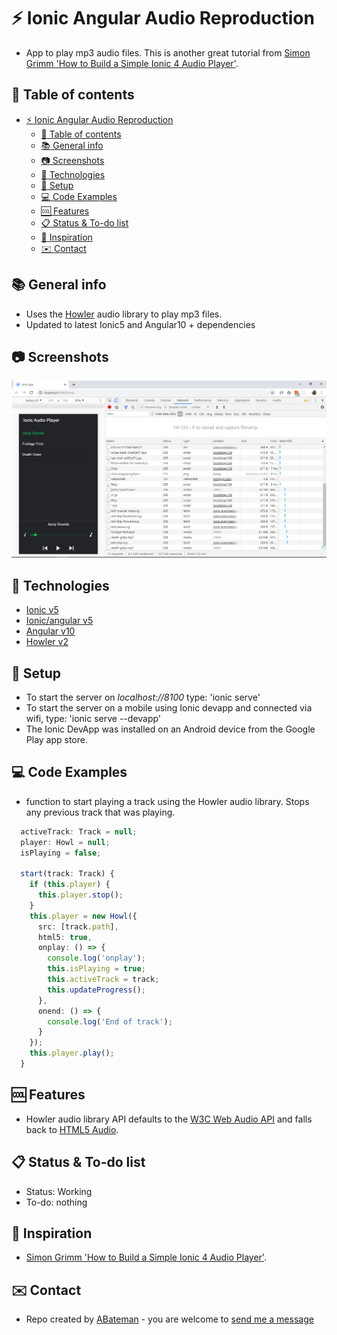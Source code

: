 # :zap: Ionic Angular Audio Reproduction

* App to play mp3 audio files. This is another great tutorial from [Simon Grimm 'How to Build a Simple Ionic 4 Audio Player'](https://www.youtube.com/watch?v=d_rKawKDq58).

## :page_facing_up: Table of contents

* [:zap: Ionic Angular Audio Reproduction](#zap-ionic-angular-audio-reproduction)
  * [:page_facing_up: Table of contents](#page_facing_up-table-of-contents)
  * [:books: General info](#books-general-info)
  * [:camera: Screenshots](#camera-screenshots)
  * [:signal_strength: Technologies](#signal_strength-technologies)
  * [:floppy_disk: Setup](#floppy_disk-setup)
  * [:computer: Code Examples](#computer-code-examples)
  * [:cool: Features](#cool-features)
  * [:clipboard: Status & To-do list](#clipboard-status--to-do-list)
  * [:clap: Inspiration](#clap-inspiration)
  * [:envelope: Contact](#envelope-contact)

## :books: General info

* Uses the [Howler](https://www.npmjs.com/package/howler) audio library to play mp3 files.
* Updated to latest Ionic5 and Angular10 + dependencies

## :camera: Screenshots

![screenshot](./img/audio-player.png)

## :signal_strength: Technologies

* [Ionic v5](https://ionicframework.com/)
* [Ionic/angular v5](https://ionicframework.com/)
* [Angular v10](https://angular.io/)
* [Howler v2](https://www.npmjs.com/package/howler)

## :floppy_disk: Setup

* To start the server on _localhost://8100_ type: 'ionic serve'
* To start the server on a mobile using Ionic devapp and connected via wifi, type: 'ionic serve --devapp'
* The Ionic DevApp was installed on an Android device from the Google Play app store.

## :computer: Code Examples

* function to start playing a track using the Howler audio library. Stops any previous track that was playing.

```typescript
  activeTrack: Track = null;
  player: Howl = null;
  isPlaying = false;

  start(track: Track) {
    if (this.player) {
      this.player.stop();
    }
    this.player = new Howl({
      src: [track.path],
      html5: true,
      onplay: () => {
        console.log('onplay');
        this.isPlaying = true;
        this.activeTrack = track;
        this.updateProgress();
      },
      onend: () => {
        console.log('End of track');
      }
    });
    this.player.play();
  }
```

## :cool: Features

* Howler audio library API defaults to the [W3C Web Audio API](https://webaudio.github.io/web-audio-api/) and falls back to [HTML5 Audio](https://html.spec.whatwg.org/multipage/media.html#the-audio-element).

## :clipboard: Status & To-do list

* Status: Working
* To-do: nothing

## :clap: Inspiration

* [Simon Grimm 'How to Build a Simple Ionic 4 Audio Player'](https://www.youtube.com/watch?v=d_rKawKDq58).

## :envelope: Contact

* Repo created by [ABateman](https://www.andrewbateman.org) - you are welcome to [send me a message](https://andrewbateman.org/contact)
